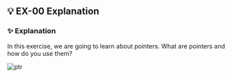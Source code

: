 ## 💡 EX-00 Explanation

### ✨ Explanation

In this exercise, we are going to learn about pointers. What are pointers and how do you use them?

![ptr](https://github.com/user-attachments/assets/c34ba64f-8624-4826-a624-f7c7066f5b9a)
